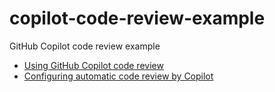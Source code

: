 # copilot-code-review-example
GitHub Copilot code review example

- [Using GitHub Copilot code review](https://docs.github.com/en/copilot/using-github-copilot/code-review/using-copilot-code-review)
- [Configuring automatic code review by Copilot](https://docs.github.com/en/copilot/using-github-copilot/code-review/configuring-automatic-code-review-by-copilot)
